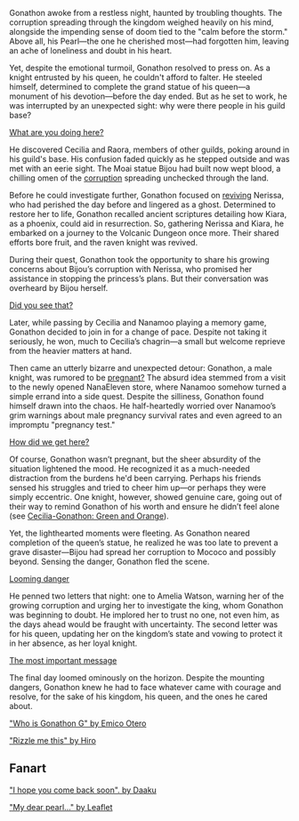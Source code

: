 Gonathon awoke from a restless night, haunted by troubling thoughts. The corruption spreading through the kingdom weighed heavily on his mind, alongside the impending sense of doom tied to the "calm before the storm." Above all, his Pearl—the one he cherished most—had forgotten him, leaving an ache of loneliness and doubt in his heart.

Yet, despite the emotional turmoil, Gonathon resolved to press on. As a knight entrusted by his queen, he couldn't afford to falter. He steeled himself, determined to complete the grand statue of his queen—a monument of his devotion—before the day ended. But as he set to work, he was interrupted by an unexpected sight: why were there people in his guild base?

[What are you doing here?](#embed:https://www.youtube.com/live/_pxgqfGjshs?feature=shared&t=122)

He discovered Cecilia and Raora, members of other guilds, poking around in his guild's base. His confusion faded quickly as he stepped outside and was met with an eerie sight. The Moai statue Bijou had built now wept blood, a chilling omen of the [corruption](https://www.youtube.com/live/_pxgqfGjshs?feature=shared&t=401) spreading unchecked through the land.

Before he could investigate further, Gonathon focused on [reviving](https://www.youtube.com/live/_pxgqfGjshs?feature=shared&t=1019) Nerissa, who had perished the day before and lingered as a ghost. Determined to restore her to life, Gonathon recalled ancient scriptures detailing how Kiara, as a phoenix, could aid in resurrection. So, gathering Nerissa and Kiara, he embarked on a journey to the Volcanic Dungeon once more. Their shared efforts bore fruit, and the raven knight was revived.

During their quest, Gonathon took the opportunity to share his growing concerns about Bijou’s corruption with Nerissa, who promised her assistance in stopping the princess’s plans. But their conversation was overheard by Bijou herself.

[Did you see that?](#embed:https://www.youtube.com/live/_pxgqfGjshs?feature=shared&t=1795)

Later, while passing by Cecilia and Nanamoo playing a memory game, Gonathon decided to join in for a change of pace. Despite not taking it seriously, he won, much to Cecilia’s chagrin—a small but welcome reprieve from the heavier matters at hand.

Then came an utterly bizarre and unexpected detour: Gonathon, a male knight, was rumored to be [pregnant?](https://www.youtube.com/live/_pxgqfGjshs?feature=shared&t=6299) The absurd idea stemmed from a visit to the newly opened NanaEleven store, where Nanamoo somehow turned a simple errand into a side quest. Despite the silliness, Gonathon found himself drawn into the chaos. He half-heartedly worried over Nanamoo’s grim warnings about male pregnancy survival rates and even agreed to an impromptu "pregnancy test."

[How did we get here?](#embed:https://www.youtube.com/live/_pxgqfGjshs?feature=shared&t=7535)

Of course, Gonathon wasn’t pregnant, but the sheer absurdity of the situation lightened the mood. He recognized it as a much-needed distraction from the burdens he'd been carrying. Perhaps his friends sensed his struggles and tried to cheer him up—or perhaps they were simply eccentric. One knight, however, showed genuine care, going out of their way to remind Gonathon of his worth and ensure he didn’t feel alone (see [Cecilia-Gonathon: Green and Orange](#edge:cecilia-gigi)).

Yet, the lighthearted moments were fleeting. As Gonathon neared completion of the queen’s statue, he realized he was too late to prevent a grave disaster—Bijou had spread her corruption to Mococo and possibly beyond. Sensing the danger, Gonathon fled the scene.

[Looming danger](#embed:https://www.youtube.com/live/_pxgqfGjshs?feature=shared&t=11447)

He penned two letters that night: one to Amelia Watson, warning her of the growing corruption and urging her to investigate the king, whom Gonathon was beginning to doubt. He implored her to trust no one, not even him, as the days ahead would be fraught with uncertainty. The second letter was for his queen, updating her on the kingdom’s state and vowing to protect it in her absence, as her loyal knight.

[The most important message](#embed:https://www.youtube.com/live/_pxgqfGjshs?feature=shared&t=11765)

The final day loomed ominously on the horizon. Despite the mounting dangers, Gonathon knew he had to face whatever came with courage and resolve, for the sake of his kingdom, his queen, and the ones he cared about.

["Who is Gonathon G" by Emico Otero](https://www.youtube.com/watch?v=MxNvjxcmzW4)

["Rizzle me this" by Hiro](https://x.com/hiroavrs/status/1832437338469011589)

## Fanart

["I hope you come back soon". by Daaku](https://x.com/koizumi_arata/status/1832113066487771210)

["My dear pearl..." by Leaflet](https://x.com/Lil_Leaflet_/status/1832398336877596978)
